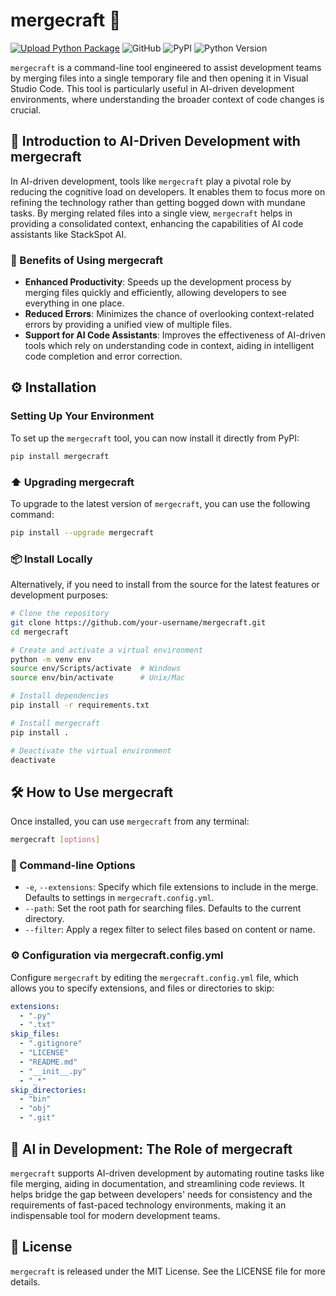 # mergecraft 🚀

[![Upload Python Package](https://github.com/josenerydev/mergecraft/actions/workflows/python-publish.yml/badge.svg)](https://github.com/josenerydev/mergecraft/actions/workflows/python-publish.yml)
![GitHub](https://img.shields.io/github/license/josenerydev/mergecraft)
![PyPI](https://img.shields.io/pypi/v/mergecraft)
![Python Version](https://img.shields.io/pypi/pyversions/mergecraft)

`mergecraft` is a command-line tool engineered to assist development teams by merging files into a single temporary file and then opening it in Visual Studio Code. This tool is particularly useful in AI-driven development environments, where understanding the broader context of code changes is crucial.

## 🌟 Introduction to AI-Driven Development with mergecraft

In AI-driven development, tools like `mergecraft` play a pivotal role by reducing the cognitive load on developers. It enables them to focus more on refining the technology rather than getting bogged down with mundane tasks. By merging related files into a single view, `mergecraft` helps in providing a consolidated context, enhancing the capabilities of AI code assistants like StackSpot AI.

### 🚀 Benefits of Using mergecraft

- **Enhanced Productivity**: Speeds up the development process by merging files quickly and efficiently, allowing developers to see everything in one place.
- **Reduced Errors**: Minimizes the chance of overlooking context-related errors by providing a unified view of multiple files.
- **Support for AI Code Assistants**: Improves the effectiveness of AI-driven tools which rely on understanding code in context, aiding in intelligent code completion and error correction.

## ⚙️ Installation

### Setting Up Your Environment

To set up the `mergecraft` tool, you can now install it directly from PyPI:

```bash
pip install mergecraft
```

### ⬆️ Upgrading mergecraft

To upgrade to the latest version of `mergecraft`, you can use the following command:

```bash
pip install --upgrade mergecraft
```

### 📦 Install Locally

Alternatively, if you need to install from the source for the latest features or development purposes:

```bash
# Clone the repository
git clone https://github.com/your-username/mergecraft.git
cd mergecraft

# Create and activate a virtual environment
python -m venv env
source env/Scripts/activate  # Windows
source env/bin/activate      # Unix/Mac

# Install dependencies
pip install -r requirements.txt

# Install mergecraft
pip install .

# Deactivate the virtual environment
deactivate
```

## 🛠 How to Use mergecraft

Once installed, you can use `mergecraft` from any terminal:

```bash
mergecraft [options]
```

### 📝 Command-line Options

- `-e`, `--extensions`: Specify which file extensions to include in the merge. Defaults to settings in `mergecraft.config.yml`.
- `--path`: Set the root path for searching files. Defaults to the current directory.
- `--filter`: Apply a regex filter to select files based on content or name.

### ⚙️ Configuration via mergecraft.config.yml

Configure `mergecraft` by editing the `mergecraft.config.yml` file, which allows you to specify extensions, and files or directories to skip:

```yaml
extensions:
  - ".py"
  - ".txt"
skip_files:
  - ".gitignore"
  - "LICENSE"
  - "README.md"
  - "__init__.py"
  - "_*"
skip_directories:
  - "bin"
  - "obj"
  - ".git"
```

## 🎯 AI in Development: The Role of mergecraft

`mergecraft` supports AI-driven development by automating routine tasks like file merging, aiding in documentation, and streamlining code reviews. It helps bridge the gap between developers' needs for consistency and the requirements of fast-paced technology environments, making it an indispensable tool for modern development teams.

## 📜 License

`mergecraft` is released under the MIT License. See the LICENSE file for more details.
